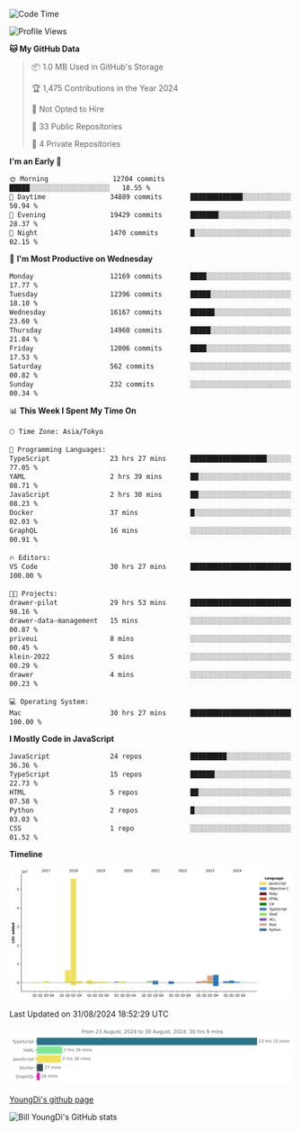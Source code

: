 <!--START_SECTION:waka-->
![Code Time](http://img.shields.io/badge/Code%20Time-915%20hrs%2058%20mins-blue)

![Profile Views](http://img.shields.io/badge/Profile%20Views-0-blue)

**🐱 My GitHub Data** 

> 📦 1.0 MB Used in GitHub's Storage 
 > 
> 🏆 1,475 Contributions in the Year 2024
 > 
> 🚫 Not Opted to Hire
 > 
> 📜 33 Public Repositories 
 > 
> 🔑 4 Private Repositories 
 > 
**I'm an Early 🐤** 

```text
🌞 Morning                12704 commits       █████░░░░░░░░░░░░░░░░░░░░   18.55 % 
🌆 Daytime                34889 commits       █████████████░░░░░░░░░░░░   50.94 % 
🌃 Evening                19429 commits       ███████░░░░░░░░░░░░░░░░░░   28.37 % 
🌙 Night                  1470 commits        █░░░░░░░░░░░░░░░░░░░░░░░░   02.15 % 
```
📅 **I'm Most Productive on Wednesday** 

```text
Monday                   12169 commits       ████░░░░░░░░░░░░░░░░░░░░░   17.77 % 
Tuesday                  12396 commits       █████░░░░░░░░░░░░░░░░░░░░   18.10 % 
Wednesday                16167 commits       ██████░░░░░░░░░░░░░░░░░░░   23.60 % 
Thursday                 14960 commits       █████░░░░░░░░░░░░░░░░░░░░   21.84 % 
Friday                   12006 commits       ████░░░░░░░░░░░░░░░░░░░░░   17.53 % 
Saturday                 562 commits         ░░░░░░░░░░░░░░░░░░░░░░░░░   00.82 % 
Sunday                   232 commits         ░░░░░░░░░░░░░░░░░░░░░░░░░   00.34 % 
```


📊 **This Week I Spent My Time On** 

```text
🕑︎ Time Zone: Asia/Tokyo

💬 Programming Languages: 
TypeScript               23 hrs 27 mins      ███████████████████░░░░░░   77.05 % 
YAML                     2 hrs 39 mins       ██░░░░░░░░░░░░░░░░░░░░░░░   08.71 % 
JavaScript               2 hrs 30 mins       ██░░░░░░░░░░░░░░░░░░░░░░░   08.23 % 
Docker                   37 mins             █░░░░░░░░░░░░░░░░░░░░░░░░   02.03 % 
GraphQL                  16 mins             ░░░░░░░░░░░░░░░░░░░░░░░░░   00.91 % 

🔥 Editors: 
VS Code                  30 hrs 27 mins      █████████████████████████   100.00 % 

🐱‍💻 Projects: 
drawer-pilot             29 hrs 53 mins      █████████████████████████   98.16 % 
drawer-data-management   15 mins             ░░░░░░░░░░░░░░░░░░░░░░░░░   00.87 % 
priveui                  8 mins              ░░░░░░░░░░░░░░░░░░░░░░░░░   00.45 % 
klein-2022               5 mins              ░░░░░░░░░░░░░░░░░░░░░░░░░   00.29 % 
drawer                   4 mins              ░░░░░░░░░░░░░░░░░░░░░░░░░   00.23 % 

💻 Operating System: 
Mac                      30 hrs 27 mins      █████████████████████████   100.00 % 
```

**I Mostly Code in JavaScript** 

```text
JavaScript               24 repos            █████████░░░░░░░░░░░░░░░░   36.36 % 
TypeScript               15 repos            ██████░░░░░░░░░░░░░░░░░░░   22.73 % 
HTML                     5 repos             ██░░░░░░░░░░░░░░░░░░░░░░░   07.58 % 
Python                   2 repos             █░░░░░░░░░░░░░░░░░░░░░░░░   03.03 % 
CSS                      1 repo              ░░░░░░░░░░░░░░░░░░░░░░░░░   01.52 % 
```



**Timeline**

![Lines of Code chart](https://raw.githubusercontent.com/Youngdi/Youngdi/master/assets/bar_graph.png)


 Last Updated on 31/08/2024 18:52:29 UTC
<!--END_SECTION:waka-->

![wakatime](./images/stat.svg)

[YoungDi's github page](https://youngdi.github.io)

![Bill YoungDi's GitHub stats](https://github-readme-stats.vercel.app/api?username=youngdi&count_private=true&show_icons=true)

